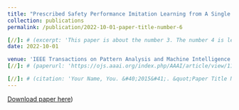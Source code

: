 ```yaml
---
title: "Prescribed Safety Performance Imitation Learning from A Single Expert Dataset"
collection: publications
permalink: /publication/2022-10-01-paper-title-number-6

[//]: # (excerpt: 'This paper is about the number 3. The number 4 is left for future work.')
date: 2022-10-01

venue: 'IEEE Transactions on Pattern Analysis and Machine Intelligence (TPAMI)'
[//]: # (paperurl: 'https://ojs.aaai.org/index.php/AAAI/article/view/11957')

[//]: # (citation: 'Your Name, You. &#40;2015&#41;. &quot;Paper Title Number 3.&quot; <i>Journal 1</i>. 1&#40;3&#41;.')
---
```


[//]: # (This paper is about the number 3. The number 4 is left for future work.)

[Download paper here](https://openreview.net/forum?id=aPc-R01WvJV))

